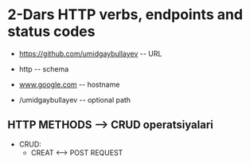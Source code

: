# 2-Dars HTTP verbs, endpoints and status codes

* https://github.com/umidgaybullayev -- URL

* http -- schema

* www.google.com -- hostname

* /umidgaybullayev -- optional path

## HTTP METHODS --> CRUD operatsiyalari

- CRUD:
    - CREAT <--> POST REQUEST 